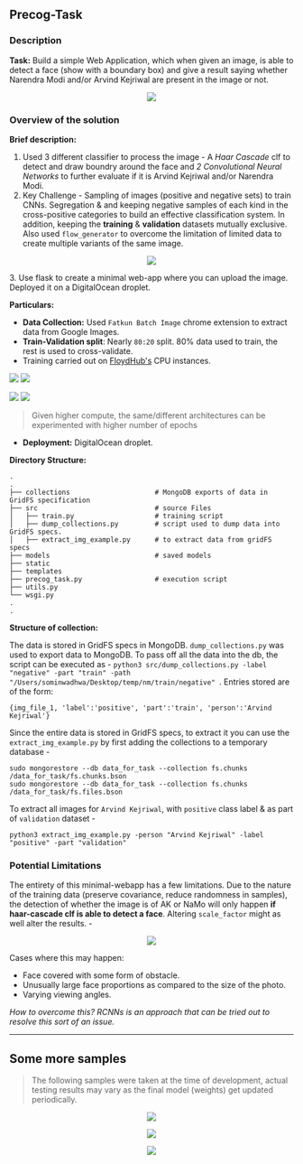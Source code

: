 ## Precog-Task

### Description

**Task:** Build a simple Web Application, which when given an image, is able to detect a face (show with a boundary box) and give a result saying whether Narendra Modi and/or Arvind Kejriwal are present in the image or not.

<p align="center">
  <img src="https://github.com/sominwadhwa/precog_task/blob/master/static/etc/1.png?raw=true"/>
</p>

### Overview of the solution

**Brief description:**
1. Used 3 different classifier to process the image - A *Haar Cascade* clf to detect and draw boundry around the face and *2 Convolutional Neural Networks* to further evaluate if it is Arvind Kejriwal and/or Narendra Modi.
2. Key Challenge - Sampling of images (positive and negative sets) to train CNNs. Segregation & and keeping negative samples of each kind in the cross-positive categories to build an effective classification system. In addition, keeping the **training** & **validation** datasets mutually exclusive. Also used `flow_generator` to overcome the limitation of limited data to create multiple variants of the same image.
<p align="center">
  <img src="https://github.com/sominwadhwa/precog_task/blob/master/static/etc/6.png?raw=true"/>
</p>
3. Use flask to create a minimal web-app where you can upload the image. Deployed it on a DigitalOcean droplet.


**Particulars:**
- **Data Collection:** Used `Fatkun Batch Image` chrome extension to extract data from Google Images.
- **Train-Validation split**: Nearly `80:20` split. 80% data used to train, the rest is used to cross-validate.
- Training carried out on [FloydHub's](https://www.floydhub.com/) CPU instances.

<p float="center">
  <img src="https://github.com/sominwadhwa/precog_task/blob/master/static/etc/namo.png?raw=true"/>
  <img src="https://github.com/sominwadhwa/precog_task/blob/master/static/etc/ak.png?raw=true"/>
</p>

<p float="center">
  <img src="https://github.com/sominwadhwa/precog_task/blob/master/static/etc/namo_loss.png?raw=true"/>
  <img src="https://github.com/sominwadhwa/precog_task/blob/master/static/etc/ak_loss.png?raw=true"/>
</p>

>Given higher compute, the same/different architectures can be experimented with higher number of epochs

- **Deployment:** DigitalOcean droplet.

**Directory Structure:**

    .
    .
    ├── collections                     # MongoDB exports of data in GridFS specification
    ├── src                             # source Files
    │   ├── train.py                    # training script
    │   ├── dump_collections.py         # script used to dump data into GridFS specs.
    │   ├── extract_img_example.py      # to extract data from gridFS specs
    ├── models                          # saved models               
    ├── static
    ├── templates
    ├── precog_task.py                  # execution script  
    ├── utils.py
    └── wsgi.py
    .
    .

**Structure of collection:**

The data is stored in GridFS specs in MongoDB. `dump_collections.py` was used to export data to MongoDB. To pass off all the data into the db, the script can be executed as - `python3 src/dump_collections.py -label "negative" -part "train" -path "/Users/sominwadhwa/Desktop/temp/nm/train/negative" `. Entries stored are of the form:

    {img_file_1, 'label':'positive', 'part':'train', 'person':'Arvind Kejriwal'}

Since the entire data is stored in GridFS specs, to extract it you can use the `extract_img_example.py` by first adding the collections to a temporary database -

    sudo mongorestore --db data_for_task --collection fs.chunks /data_for_task/fs.chunks.bson
    sudo mongorestore --db data_for_task --collection fs.chunks /data_for_task/fs.files.bson

To extract all images for `Arvind Kejriwal`, with `positive` class label & as part of `validation` dataset -

    python3 extract_img_example.py -person "Arvind Kejriwal" -label "positive" -part "validation"

### Potential Limitations

The entirety of this minimal-webapp has a few limitations. Due to the nature of the training data (preserve covariance, reduce randomness in samples), the detection of whether the image is of AK or NaMo will only happen **if haar-cascade clf is able to detect a face**. Altering `scale_factor` might as well alter the results. -

<p align="center">
  <img src="https://github.com/sominwadhwa/precog_task/blob/master/static/etc/2.png?raw=true"/>
</p>

Cases where this may happen:
- Face covered with some form of obstacle.
- Unusually large face proportions as compared to the size of the photo.
- Varying viewing angles.

*How to overcome this? RCNNs is an approach that can be tried out to resolve this sort of an issue.*

---
Some more samples
---

>The following samples were taken at the time of development, actual testing results may vary as the final model (weights) get updated periodically.

<p align="center">
  <img src="https://github.com/sominwadhwa/precog_task/blob/master/static/etc/3.png?raw=true"/>
</p>

<p align="center">
  <img src="https://github.com/sominwadhwa/precog_task/blob/master/static/etc/4.png?raw=true"/>
</p>

<p align="center">
  <img src="https://github.com/sominwadhwa/precog_task/blob/master/static/etc/5.png?raw=true"/>
</p>
